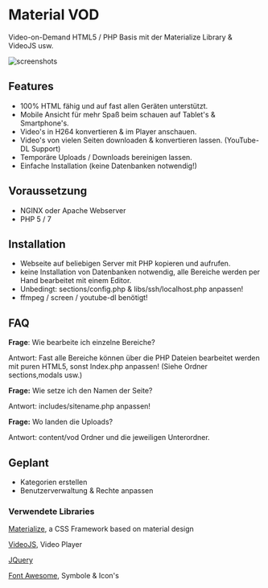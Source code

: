 # Material VOD
Video-on-Demand HTML5 / PHP Basis mit der Materialize Library & VideoJS usw.

![screenshots](http://watch.3dns.eu/img/screenshots.png)

## Features
- 100% HTML fähig und auf fast allen Geräten unterstützt.
- Mobile Ansicht für mehr Spaß beim schauen auf Tablet's & Smartphone's.
- Video's in H264 konvertieren & im Player anschauen.
- Video's von vielen Seiten downloaden & konvertieren lassen. (YouTube-DL Support)
- Temporäre Uploads / Downloads bereinigen lassen.
- Einfache Installation (keine Datenbanken notwendig!)

## Voraussetzung
- NGINX oder Apache Webserver
- PHP 5 / 7 

## Installation
- Webseite auf beliebigen Server mit PHP kopieren und aufrufen.
- keine Installation von Datenbanken notwendig, alle Bereiche werden per Hand bearbeitet mit einem Editor.
- Unbedingt: sections/config.php  & libs/ssh/localhost.php anpassen!
- ffmpeg / screen / youtube-dl benötigt!

## FAQ
**Frage**: Wie bearbeite ich einzelne Bereiche?

Antwort: Fast alle Bereiche können über die PHP Dateien bearbeitet werden mit puren HTML5, sonst Index.php anpassen! (Siehe Ordner sections,modals usw.)



**Frage:** Wie setze ich den Namen der Seite?

Antwort: includes/sitename.php anpassen!



**Frage:** Wo landen die Uploads?

Antwort: content/vod Ordner und die jeweiligen Unterordner.


## Geplant
- Kategorien erstellen
- Benutzerverwaltung & Rechte anpassen

### Verwendete Libraries
[Materialize](http://materializecss.com/), a CSS Framework based on material design

[VideoJS](http://videojs.com), Video Player

[JQuery](https://jquery.com/)

[Font Awesome](http://fontawesome.io), Symbole & Icon's
